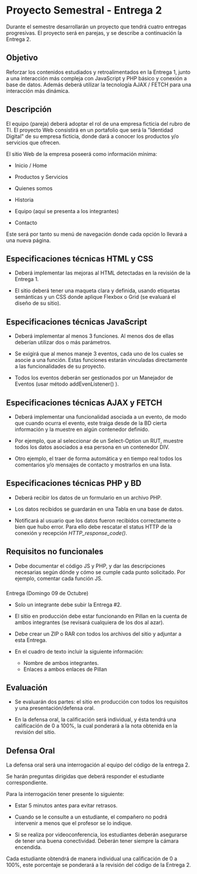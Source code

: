 # Proyecto Semestral - Entrega 2  

Durante el semestre desarrollarán un proyecto que tendrá cuatro entregas progresivas. El proyecto será en parejas, y se describe a continuación la Entrega 2.

  

## Objetivo

Reforzar los contenidos estudiados y retroalimentados en la Entrega 1, junto a una interacción más compleja con JavaScript y PHP básico y conexión a base de datos. Además deberá utilizar la tecnología AJAX / FETCH para una interacción más dinámica.

  

## Descripción

El equipo (pareja) deberá adoptar el rol de una empresa ficticia del rubro de TI. El proyecto Web consistirá en un portafolio que será la "Identidad Digital" de su empresa ficticia, donde dará a conocer los productos y/o servicios que ofrecen.

El sitio Web de la empresa poseerá como información mínima:

-   Inicio / Home
    
-   Productos y Servicios
    
-   Quienes somos
    

-   Historia
    
-   Equipo (aquí se presenta a los integrantes)
    

-   Contacto
    

Este será por tanto su menú de navegación donde cada opción lo llevará a una nueva página.

  

## Especificaciones técnicas HTML y CSS  

-   Deberá implementar las mejoras al HTML detectadas en la revisión de la Entrega 1.
    
-   El sitio deberá tener una maqueta clara y definida, usando etiquetas semánticas y un CSS donde aplique Flexbox o Grid (se evaluará el diseño de su sitio).
    

  

## Especificaciones técnicas JavaScript

-   Deberá implementar al menos 3 funciones. Al menos dos de ellas deberían utilizar dos o más parámetros.
    
-   Se exigirá que al menos maneje 3 eventos, cada uno de los cuales se asocie a una función. Estas funciones estarán vinculadas directamente a las funcionalidades de su proyecto.
    
-   Todos los eventos deberán ser gestionados por un Manejador de Eventos (usar método addEvenListener() ).
    

  

## Especificaciones técnicas AJAX y FETCH

-   Deberá implementar una funcionalidad asociada a un evento, de modo que cuando ocurra el evento, este traiga desde de la BD cierta información y la muestre en algún contenedor definido.  
    
-   Por ejemplo, que al seleccionar de un Select-Option un RUT, muestre todos los datos asociados a esa persona en un contenedor DIV.
    
-   Otro ejemplo, el traer de forma automática y en tiempo real todos los comentarios y/o mensajes de contacto y mostrarlos en una lista.

  

## Especificaciones técnicas PHP y BD

-   Deberá recibir los datos de un formulario en un archivo PHP.
    
-   Los datos recibidos se guardarán en una Tabla en una base de datos.
    
-   Notificará al usuario que los datos fueron recibidos correctamente o bien que hubo error. Para ello debe rescatar el status HTTP de la conexión y recepción _HTTP_response_code()_.
    

  

## Requisitos no funcionales

-   Debe documentar el código JS y PHP, y dar las descripciones necesarias según dónde y cómo se cumple cada punto solicitado. Por ejemplo, comentar cada función JS.
    

  

### 

Entrega (Domingo 09 de Octubre)

-   Solo un integrante debe subir la Entrega #2.
    
-   El sitio en producción debe estar funcionando en Pillan en la cuenta de ambos integrantes (se revisará cualquiera de los dos al azar).
    
-   Debe crear un ZIP o RAR con todos los archivos del sitio y adjuntar a esta Entrega.
    
-   En el cuadro de texto incluir la siguiente información:
    -   Nombre de ambos integrantes.
    -   Enlaces a ambos enlaces de Pillan  
        

  

## Evaluación

-   Se evaluarán dos partes: el sitio en producción con todos los requisitos y una presentación/defensa oral.
    
-   En la defensa oral, la calificación será individual, y ésta tendrá una calificación de 0 a 100%, la cual ponderará a la nota obtenida en la revisión del sitio.
    

  

## Defensa Oral

La defensa oral será una interrogación al equipo del código de la entrega 2.

Se harán preguntas dirigidas que deberá responder el estudiante correspondiente.

  

Para la interrogación tener presente lo siguiente:

-   Estar 5 minutos antes para evitar retrasos.
    
-   Cuando se le consulte a un estudiante, el compañero no podrá intervenir a menos que el profesor se lo indique.
    
-   Si se realiza por videoconferencia, los estudiantes deberán asegurarse de tener una buena conectividad. Deberán tener siempre la cámara encendida.
    

  

Cada estudiante obtendrá de manera individual una calificación de 0 a 100%, este porcentaje se ponderará a la revisión del código de la Entrega 2.